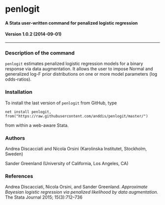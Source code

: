 # penlogit
#### A Stata user-written command for penalized logistic regression
#### Version 1.0.2 (2014-09-01)
---


### Description of the command
`penlogit`  estimates penalized logistic regression models for a binary response via data augmentation. It allows the user to impose Normal and
    generalized log-F prior distributions on one or more model parameters (log odds-ratios).


### Installation
To install the last version of `penlogit` from GitHub, type
```
net install penlogit, from("https://raw.githubusercontent.com/anddis/penlogit/master/")
```
from within a web-aware Stata.


### Authors
Andrea Discacciati and Nicola Orsini (Karolinska Institutet, Stockholm, Sweden)

Sander Greenland (University of California, Los Angeles, CA)


### References
Andrea Discacciati, Nicola Orsini, and Sander Greenland. _Approximate Bayesian logistic regression via penalized likelihood by data augmentation._ The Stata Journal 2015; 15(3):712–736